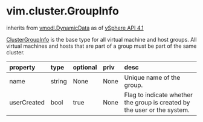 vim.cluster.GroupInfo
=====================
inherits from [vmodl.DynamicData](docs/vmodl.DynamicData.md)
as of [vSphere API 4.1](vim.version.md#vim.version.version6)


<a href="vim.cluster.GroupInfo.md">ClusterGroupInfo</a> is the base type for all virtual machine    and host groups. All virtual machines and hosts that are part of a group    must be part of the same cluster.

| property | type | optional | priv | desc |
|:---------|:-----|:---------|:-----|:-----|
| name | string | None | None | Unique name of the group. |
| userCreated | bool | true | None | Flag to indicate whether the group is created by the user or the system. |


